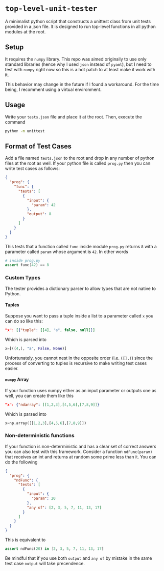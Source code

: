 # `top-level-unit-tester`
A minimalist python script that constructs a unittest class from unit tests provided in a json file. It is designed to run top-level functions in all python modules at the root.

## Setup
It requires the `numpy` library. This repo was aimed originally to use only standard libraries (hence why I used `json` instead of `pyaml`), but I need to test with `numpy` right now so this is a hot patch to at least make it work with it.

This behavior may change in the future if I found a workaround. For the time being, I recomment using a virtual environment.

## Usage
Write your `tests.json` file and place it at the root. Then, execute the command
```sh
python -m unittest
```

## Format of Test Cases
Add a file named `tests.json` to the root and drop in any number of python files at the root as well. If your python file is called `prog.py` then you can write test cases as follows:
```json
{
  "prog": {
    "func": {
      "tests": [
        {
          "input": {
            "param": 42
          },
          "output": 8
        }
      ]
    }
  }
}
```

This tests that a function called `func` inside module `prog.py` returns `8` with a parameter called `param` whose argument is `42`. In other words
```py
# inside prog.py
assert func(42) == 8
```

### Custom Types
The tester provides a dictionary parser to allow types that are not native to Python.

#### Tuples
Suppose you want to pass a tuple inside a list to a parameter called `x` you can do so like this:
```json
"x": [{"tuple": [[4], "a", false, null]}]
```
Which is parsed into
```py
x=[((4,), "a", False, None)]
```
Unfortunately, you cannot nest in the opposite order (i.e. `([],)`) since the process of converting to tuples is recursive to make writing test cases easier.

#### `numpy` Array
If your function uses numpy either as an input parameter or outputs one as well, you can create them like this
```json
"x": {"ndarray": [[1,2,3],[4,5,6],[7,8,9]]}
```
Which is parsed into
```py
x=np.array([[1,2,3],[4,5,6],[7,8,9]])
```

### Non-deterministic functions
If your function is non-deterministic and has a clear set of correct answers you can also test with this framework. Consider a function `ndFunc(param)` that receives an int and returns at random some prime less than it. You can do the following
```json
{
  "prog": {
    "ndFunc": {
      "tests": [
        {
          "input": {
            "param": 20
          },
          "any of": [2, 3, 5, 7, 11, 13, 17]
        }
      ]
    }
  }
}
```
This is equivalent to
```py
assert ndFunc(20) in [2, 3, 5, 7, 11, 13, 17]
```
Be mindful that if you use both `output` and `any of` by mistake in the same test case `output` will take precendence.
